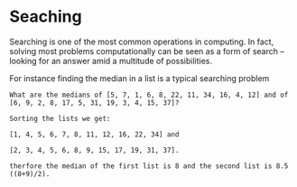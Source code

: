 # Seaching

Searching is one of the most common operations in computing. In fact, solving most problems computationally can be seen as a form of search – looking for an answer amid a multitude of possibilities.

For instance finding the median in a list is a typical searching problem

    What are the medians of [5, 7, 1, 6, 8, 22, 11, 34, 16, 4, 12] and of [6, 9, 2, 8, 17, 5, 31, 19, 3, 4, 15, 37]?

    Sorting the lists we get:

    [1, 4, 5, 6, 7, 8, 11, 12, 16, 22, 34] and

    [2, 3, 4, 5, 6, 8, 9, 15, 17, 19, 31, 37].

    therfore the median of the first list is 8 and the second list is 8.5 ((8+9)/2).

